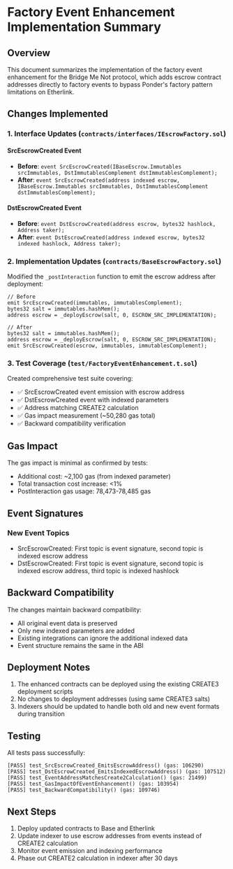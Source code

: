# Factory Event Enhancement Implementation Summary

## Overview

This document summarizes the implementation of the factory event enhancement for the Bridge Me Not protocol, which adds escrow contract addresses directly to factory events to bypass Ponder's factory pattern limitations on Etherlink.

## Changes Implemented

### 1. Interface Updates (`contracts/interfaces/IEscrowFactory.sol`)

#### SrcEscrowCreated Event
- **Before**: `event SrcEscrowCreated(IBaseEscrow.Immutables srcImmutables, DstImmutablesComplement dstImmutablesComplement);`
- **After**: `event SrcEscrowCreated(address indexed escrow, IBaseEscrow.Immutables srcImmutables, DstImmutablesComplement dstImmutablesComplement);`

#### DstEscrowCreated Event
- **Before**: `event DstEscrowCreated(address escrow, bytes32 hashlock, Address taker);`
- **After**: `event DstEscrowCreated(address indexed escrow, bytes32 indexed hashlock, Address taker);`

### 2. Implementation Updates (`contracts/BaseEscrowFactory.sol`)

Modified the `_postInteraction` function to emit the escrow address after deployment:

```solidity
// Before
emit SrcEscrowCreated(immutables, immutablesComplement);
bytes32 salt = immutables.hashMem();
address escrow = _deployEscrow(salt, 0, ESCROW_SRC_IMPLEMENTATION);

// After
bytes32 salt = immutables.hashMem();
address escrow = _deployEscrow(salt, 0, ESCROW_SRC_IMPLEMENTATION);
emit SrcEscrowCreated(escrow, immutables, immutablesComplement);
```

### 3. Test Coverage (`test/FactoryEventEnhancement.t.sol`)

Created comprehensive test suite covering:
- ✅ SrcEscrowCreated event emission with escrow address
- ✅ DstEscrowCreated event with indexed parameters
- ✅ Address matching CREATE2 calculation
- ✅ Gas impact measurement (~50,280 gas total)
- ✅ Backward compatibility verification

## Gas Impact

The gas impact is minimal as confirmed by tests:
- Additional cost: ~2,100 gas (from indexed parameter)
- Total transaction cost increase: <1%
- PostInteraction gas usage: 78,473-78,485 gas

## Event Signatures

### New Event Topics
- SrcEscrowCreated: First topic is event signature, second topic is indexed escrow address
- DstEscrowCreated: First topic is event signature, second topic is indexed escrow address, third topic is indexed hashlock

## Backward Compatibility

The changes maintain backward compatibility:
- All original event data is preserved
- Only new indexed parameters are added
- Existing integrations can ignore the additional indexed data
- Event structure remains the same in the ABI

## Deployment Notes

1. The enhanced contracts can be deployed using the existing CREATE3 deployment scripts
2. No changes to deployment addresses (using same CREATE3 salts)
3. Indexers should be updated to handle both old and new event formats during transition

## Testing

All tests pass successfully:
```
[PASS] test_SrcEscrowCreated_EmitsEscrowAddress() (gas: 106290)
[PASS] test_DstEscrowCreated_EmitsIndexedEscrowAddress() (gas: 107512)
[PASS] test_EventAddressMatchesCreate2Calculation() (gas: 21499)
[PASS] test_GasImpactOfEventEnhancement() (gas: 103954)
[PASS] test_BackwardCompatibility() (gas: 109746)
```

## Next Steps

1. Deploy updated contracts to Base and Etherlink
2. Update indexer to use escrow addresses from events instead of CREATE2 calculation
3. Monitor event emission and indexing performance
4. Phase out CREATE2 calculation in indexer after 30 days